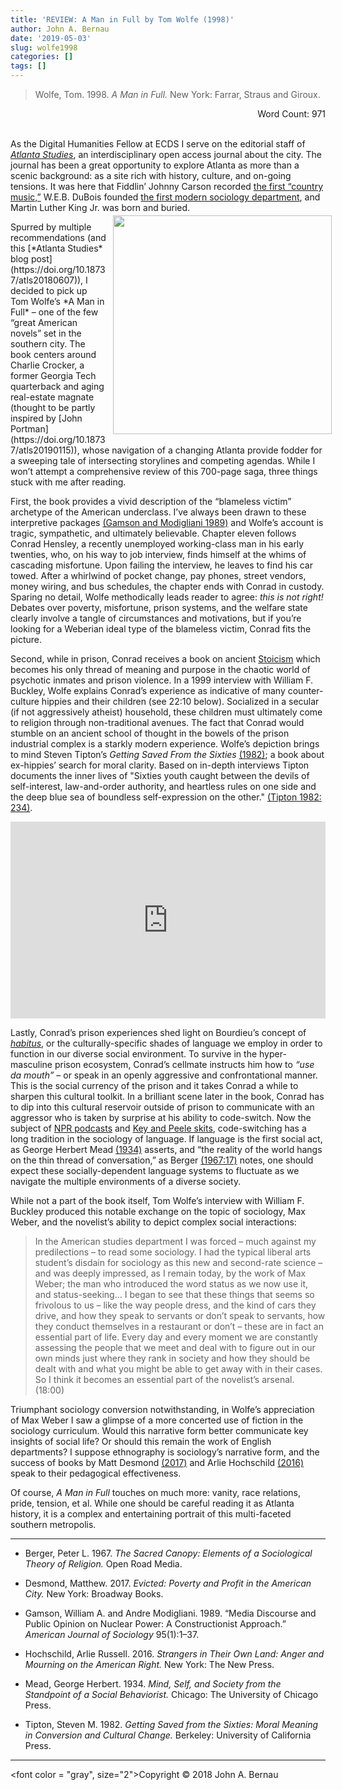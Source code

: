```yaml
---
title: 'REVIEW: A Man in Full by Tom Wolfe (1998)'
author: John A. Bernau
date: '2019-05-03'
slug: wolfe1998
categories: []
tags: []
---
```


> Wolfe, Tom. 1998. *A Man in Full.* New York: Farrar, Straus and Giroux.

<div style="text-align: right">Word Count: 971</div>
<br>

As the Digital Humanities Fellow at ECDS I serve on the editorial staff of [*Atlanta Studies*](https://www.atlantastudies.org/), an interdisciplinary open access journal about the city. The journal has been a great opportunity to explore Atlanta as more than a scenic background: as a site rich with history, culture, and on-going tensions. It was here that Fiddlin’ Johnny Carson recorded [the first “country music,”](https://doi.org/10.18737/atls20170809) W.E.B. DuBois founded [the first modern sociology department](https://doi.org/10.18737/atls20170525), and Martin Luther King Jr. was born and buried.

<div style= "float:right;position: relative; top: -10px; left: 10px;">
<img src="/blog/wolfe1998.jpg" height="350" />
</div> Spurred by multiple recommendations (and this [*Atlanta Studies* blog post](https://doi.org/10.18737/atls20180607)), I decided to pick up Tom Wolfe’s *A Man in Full* – one of the few “great American novels” set in the southern city. The book centers around Charlie Crocker, a former Georgia Tech quarterback and aging real-estate magnate (thought to be partly inspired by [John Portman](https://doi.org/10.18737/atls20190115)), whose navigation of a changing Atlanta provide fodder for a sweeping tale of intersecting storylines and competing agendas. While I won’t attempt a comprehensive review of this 700-page saga, three things stuck with me after reading. 

First, the book provides a vivid description of the “blameless victim” archetype of the American underclass. I’ve always been drawn to these interpretive packages [(Gamson and Modigliani 1989)](#ref) and Wolfe’s account is tragic, sympathetic, and ultimately believable. Chapter eleven follows Conrad Hensley, a recently unemployed working-class man in his early twenties, who, on his way to job interview, finds himself at the whims of cascading misfortune. Upon failing the interview, he leaves to find his car towed. After a whirlwind of pocket change, pay phones, street vendors, money wiring, and bus schedules, the chapter ends with Conrad in custody. Sparing no detail, Wolfe methodically leads reader to agree: *this is not right!* Debates over poverty, misfortune, prison systems, and the welfare state clearly involve a tangle of circumstances and motivations, but if you’re looking for a Weberian ideal type of the blameless victim, Conrad fits the picture.

Second, while in prison, Conrad receives a book on ancient [Stoicism](https://en.wikipedia.org/wiki/Stoicism) which becomes his only thread of meaning and purpose in the chaotic world of psychotic inmates and prison violence. In a 1999 interview with William F. Buckley, Wolfe explains Conrad’s experience as indicative of many counter-culture hippies and their children (see 22:10 below). Socialized in a secular (if not aggressively atheist) household, these children must ultimately come to religion through non-traditional avenues. The fact that Conrad would stumble on an ancient school of thought in the bowels of the prison industrial complex is a starkly modern experience. Wolfe’s depiction brings to mind Steven Tipton’s *Getting Saved From the Sixties* [(1982)](#ref); a book about ex-hippies’ search for moral clarity. Based on in-depth interviews Tipton documents the inner lives of "Sixties youth caught between the devils of self-interest, law-and-order authority, and heartless rules on one side and the deep blue sea of boundless self-expression on the other." [(Tipton 1982: 234)](#ref).  

<p align="center"><iframe width="100%" height="315" src="https://www.youtube.com/embed/by23-Ir0FtM?start=1330" frameborder="0" allow="accelerometer; autoplay; encrypted-media; gyroscope; picture-in-picture" allowfullscreen></iframe></p>
  
Lastly, Conrad’s prison experiences shed light on Bourdieu’s concept of [*habitus*](https://en.wikipedia.org/wiki/Habitus_(sociology)), or the culturally-specific shades of language we employ in order to function in our diverse social environment. To survive in the hyper-masculine prison ecosystem, Conrad’s cellmate instructs him how to *“use da mouth”* – or speak in an openly aggressive and confrontational manner. This is the social currency of the prison and it takes Conrad a while to sharpen this cultural toolkit. In a brilliant scene later in the book, Conrad has to dip into this cultural reservoir outside of prison to communicate with an aggressor who is taken by surprise at his ability to code-switch. Now the subject of [NPR podcasts](https://www.npr.org/sections/codeswitch/) and [Key and Peele skits](https://www.youtube.com/watch?v=_YkE7W6qegg), code-switching has a long tradition in the sociology of language. If language is the first social act, as George Herbert Mead [(1934)](#ref) asserts, and “the reality of the world hangs on the thin thread of conversation,” as Berger [(1967:17)](#ref) notes, one should expect these socially-dependent language systems to fluctuate as we navigate the multiple environments of a diverse society. 

While not a part of the book itself, Tom Wolfe’s interview with William F. Buckley produced this notable exchange on the topic of sociology, Max Weber, and the novelist’s ability to depict complex social interactions: 

> In the American studies department I was forced – much against my predilections – to read some sociology. I had the typical liberal arts student’s disdain for sociology as this new and second-rate science – and was deeply impressed, as I remain today, by the work of Max Weber; the man who introduced the word status as we now use it, and status-seeking… I began to see that these things that seems so frivolous to us – like the way people dress, and the kind of cars they drive, and how they speak to servants or don’t speak to servants, how they conduct themselves in a restaurant or don’t – these are in fact an essential part of life. Every day and every moment we are constantly assessing the people that we meet and deal with to figure out in our own minds just where they rank in society and how they should be dealt with and what you might be able to get away with in their cases. So I think it becomes an essential part of the novelist’s arsenal. (18:00)

Triumphant sociology conversion notwithstanding, in Wolfe’s appreciation of Max Weber I saw a glimpse of a more concerted use of fiction in the sociology curriculum. Would this narrative form better communicate key insights of social life? Or should this remain the work of English departments? I suppose ethnography is sociology’s narrative form, and the success of books by Matt Desmond [(2017)](#ref) and Arlie Hochschild [(2016)](#ref) speak to their pedagogical effectiveness. 

Of course, *A Man in Full* touches on much more: vanity, race relations, pride, tension, et al. While one should be careful reading it as Atlanta history, it is a complex and entertaining portrait of this multi-faceted southern metropolis. 

---

<a name="ref"></a>

* Berger, Peter L. 1967. *The Sacred Canopy: Elements of a Sociological Theory of Religion.* Open Road Media.

* Desmond, Matthew. 2017. *Evicted: Poverty and Profit in the American City.* New York: Broadway Books.

* Gamson, William A. and Andre Modigliani. 1989. “Media Discourse and Public Opinion on Nuclear Power: A Constructionist Approach.” *American Journal of Sociology* 95(1):1–37.

* Hochschild, Arlie Russell. 2016. *Strangers in Their Own Land: Anger and Mourning on the American Right.* New York: The New Press.

* Mead, George Herbert. 1934. *Mind, Self, and Society from the Standpoint of a Social Behaviorist.* Chicago: The University of Chicago Press.

* Tipton, Steven M. 1982. *Getting Saved from the Sixties: Moral Meaning in Conversion and Cultural Change.* Berkeley: University of California Press.

___

<font color = "gray", size="2">Copyright &copy; 2018 John A. Bernau</font>